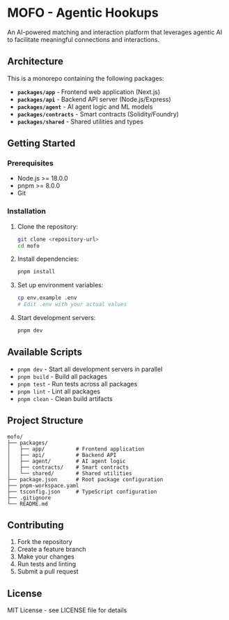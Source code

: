 # MOFO - Agentic Hookups

An AI-powered matching and interaction platform that leverages agentic AI to facilitate meaningful connections and interactions.

## Architecture

This is a monorepo containing the following packages:

- **`packages/app`** - Frontend web application (Next.js)
- **`packages/api`** - Backend API server (Node.js/Express)
- **`packages/agent`** - AI agent logic and ML models
- **`packages/contracts`** - Smart contracts (Solidity/Foundry)
- **`packages/shared`** - Shared utilities and types

## Getting Started

### Prerequisites

- Node.js >= 18.0.0
- pnpm >= 8.0.0
- Git

### Installation

1. Clone the repository:
   ```bash
   git clone <repository-url>
   cd mofo
   ```

2. Install dependencies:
   ```bash
   pnpm install
   ```

3. Set up environment variables:
   ```bash
   cp env.example .env
   # Edit .env with your actual values
   ```

4. Start development servers:
   ```bash
   pnpm dev
   ```

## Available Scripts

- `pnpm dev` - Start all development servers in parallel
- `pnpm build` - Build all packages
- `pnpm test` - Run tests across all packages
- `pnpm lint` - Lint all packages
- `pnpm clean` - Clean build artifacts

## Project Structure

```
mofo/
├── packages/
│   ├── app/          # Frontend application
│   ├── api/          # Backend API
│   ├── agent/        # AI agent logic
│   ├── contracts/    # Smart contracts
│   └── shared/       # Shared utilities
├── package.json      # Root package configuration
├── pnpm-workspace.yaml
├── tsconfig.json     # TypeScript configuration
├── .gitignore
└── README.md
```

## Contributing

1. Fork the repository
2. Create a feature branch
3. Make your changes
4. Run tests and linting
5. Submit a pull request

## License

MIT License - see LICENSE file for details
